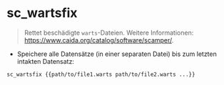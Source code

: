 # sc_wartsfix

> Rettet beschädigte `warts`-Dateien.
> Weitere Informationen: <https://www.caida.org/catalog/software/scamper/>.

- Speichere alle Datensätze (in einer separaten Datei) bis zum letzten intakten Datensatz:

`sc_wartsfix {{path/to/file1.warts path/to/file2.warts ...}}`
